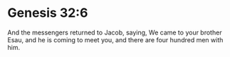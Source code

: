 # Genesis 32:6

And the messengers returned to Jacob, saying, We came to your brother Esau, and he is coming to meet you, and there are four hundred men with him.
